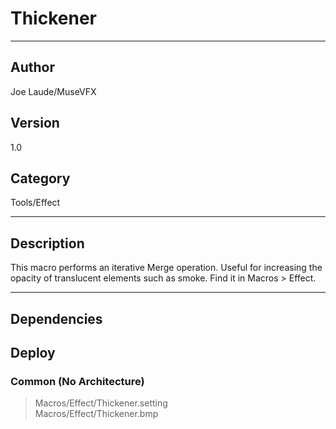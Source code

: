 # Thickener
___

## Author
Joe Laude/MuseVFX

## Version
1.0

## Category
Tools/Effect

___

## Description
<p>This macro performs an iterative Merge operation. Useful for increasing the opacity of translucent elements such as smoke. Find it in Macros &gt; Effect.</p>
	

___

## Dependencies

## Deploy

### Common (No Architecture)

> Macros/Effect/Thickener.setting  
> Macros/Effect/Thickener.bmp  
